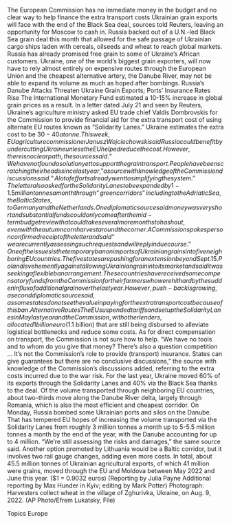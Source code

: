 The European Commission has no immediate money in the budget and no clear way to help finance the extra transport costs Ukrainian grain exports will face with the end of the Black Sea deal, sources told Reuters, leaving an opportunity for Moscow to cash in.
Russia backed out of a U.N.-led Black Sea grain deal this month that allowed for the safe passage of Ukrainian cargo ships laden with cereals, oilseeds and wheat to reach global markets.
Russia has already promised free grain to some of Ukraine’s African customers.
Ukraine, one of the world’s biggest grain exporters, will now have to rely almost entirely on expensive routes through the European Union and the cheapest alternative artery, the Danube River, may not be able to expand its volume as much as hoped after bombings.
Russia’s Danube Attacks Threaten Ukraine Grain Exports; Ports’ Insurance Rates Rise
The International Monetary Fund estimated a 10-15% increase in global grain prices as a result.
In a letter dated July 21 and seen by Reuters, Ukraine’s agriculture ministry asked EU trade chief Valdis Dombrovskis for the Commission to provide financial aid for the extra transport cost of using alternate EU routes known as “Solidarity Lanes.” Ukraine estimates the extra cost to be $30-40 a tonne.
This week, EU agriculture commissioner Janusz Wojciechowski said Russia could benefit by undercutting Ukraine unless the EU helped reduce the cost.
However, there is no clear path, the sources said.
“We have not found a solution yet to support the grain transport. People have been scratching their heads since last year,” a source with knowledge of the Commission discussions said.
“A lot of efforts already went to simplifying the system.”
The letter also asked for the Solidarity Lanes to be expanded by 1-1.5 million tonnes a month through “green corridors” including to the Adriatic Sea, the Baltic States, to Germany and the Netherlands.
One diplomatic source said money was very short and substantial funds could only come after the mid-term budget review that could take several more months to hash out, even with the autumn corn harvest around the corner.
A Commission spokesperson confirmed receipt of the letter and said “we are currently assessing such requests and will reply in due course.”
One of the issues is the temporary ban on imports of Ukrainian grains into five neighboring EU countries. The five states are pushing for an extension beyond Sept. 15. Poland is vehemently against allowing Ukrainian grain into its market and said it was seeking a flexible ban arrangement.
These countries have received some compensatory funds from the Commission for their farmers who were hit hard by the sudden influx of additional grain over the last year.
However, push-back is growing, a second diplomatic source said, as some states do not see the value in paying for the extra transport cost because of this ban.
Alternative Routes
The EU suspended tariffs and set up the Solidarity Lanes in May last year and the Commission, with other lenders, allocated 1 billion euro ($1.1 billion) that are still being disbursed to alleviate logistical bottlenecks and reduce some costs.
As for direct compensation on transport, the Commission is not sure how to help.
“We have no tools and to whom do you give that money? There’s also a question competition … It’s not the Commission’s role to provide (transport) insurance. States can give guarantees but there are no conclusive discussions,” the source with knowledge of the Commission’s discussions added, referring to the extra costs incurred due to the war risk.
For the last year, Ukraine moved 60% of its exports through the Solidarity Lanes and 40% via the Black Sea thanks to the deal.
Of the volume transported through neighboring EU countries, about two-thirds move along the Danube River delta, largely through Romania, which is also the most efficient and cheapest corridor.
On Monday, Russia bombed some Ukrainian ports and silos on the Danube. That has tempered EU hopes of increasing the volume transported via the Solidarity Lanes from roughly 3 million tonnes a month up to 5-5.5 million tonnes a month by the end of the year, with the Danube accounting for up to 4 million.
“We’re still assessing the risks and damages,” the same source said.
Another option promoted by Lithuania would be a Baltic corridor, but it involves two rail gauge changes, adding even more costs.
In total, about 45.5 million tonnes of Ukrainian agricultural exports, of which 41 million were grains, moved through the EU and Moldova between May 2022 and June this year.
($1 = 0.9032 euros)
(Reporting by Julia Payne Additional reporting by Max Hunder in Kyiv; editing by Mark Potter)
Photograph: Harvesters collect wheat in the village of Zghurivka, Ukraine, on Aug. 9, 2022. (AP Photo/Efrem Lukatsky, File)

Topics
Europe
